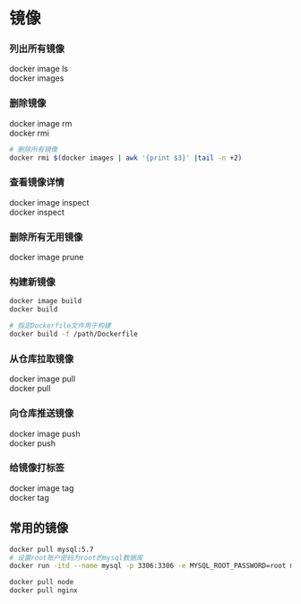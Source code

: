 # 镜像

### 列出所有镜像
docker image ls  
docker images

### 删除镜像
docker image rm  
docker rmi
```bash
# 删除所有镜像
docker rmi $(docker images | awk '{print $3}' |tail -n +2)
```

### 查看镜像详情
docker image inspect  
docker inspect

### 删除所有无用镜像
docker image prune  

### 构建新镜像
```sh
docker image build  
docker build

# 指定Dockerfile文件用于构建
docker build -f /path/Dockerfile
```

### 从仓库拉取镜像
docker image pull  
docker pull

### 向仓库推送镜像
docker image push  
docker push

### 给镜像打标签
docker image tag  
docker tag


## 常用的镜像
```sh
docker pull mysql:5.7
# 设置root账户密码为root的mysql数据库
docker run -itd --name mysql -p 3306:3306 -e MYSQL_ROOT_PASSWORD=root mysql:5.7
```
```sh
docker pull node
docker pull nginx
```